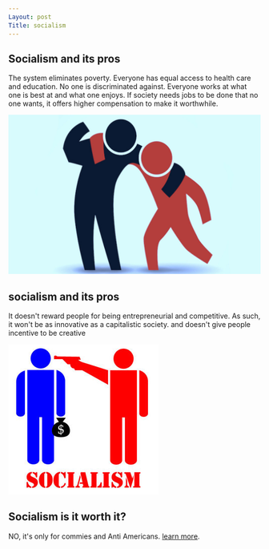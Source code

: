 ```yaml
---
Layout: post
Title: socialism
---
```


## Socialism and its pros
The system eliminates poverty. Everyone has equal access to health care and education. No one is discriminated against. Everyone works at what one is best at and what one enjoys. If society needs jobs to be done that no one wants, it offers higher compensation to make it worthwhile.

![friendship image](/images/1234.jpg)

## socialism and its pros 
It doesn't reward people for being entrepreneurial and competitive. As such, it won't be as innovative as a capitalistic society. and doesn't give people incentive to be creative

![thief image](/images/4321.jpg)

## Socialism is it worth it?
NO, it's only for commies and Anti Americans. 
[learn more](https://courses.lumenlearning.com/zelixeco201v2/chapter/the-failures-of-socialism).




